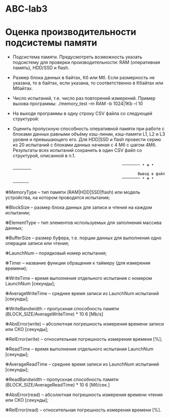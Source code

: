 # ABC-lab3
# Оценка производительности подсистемы памяти

* Подсистема памяти. Предусмотреть возможность указать подсистему для проверки
производительности: RAM (оперативная память), HDD/SSD и flash.
 * Размер блока данных в байтах, Кб или Мб. Если размерность не указана, то в байтах, если указана,
то соответственно в Кбайтах или Мбайтах.
 * Число испытаний, т.е. число раз повторений измерений.
Пример вызова программы: ./memory_test –m RAM –b 1024|1Kb –l 10
 * На выходе программы в одну строку CSV файла со следующей структурой:

* Оценить пропускную способность оперативной памяти при
работе с блоками данных равными объёму кэш-линии, кэш-памяти L1, L2 и L3 уровня и превышающего
его. Для HDD|SSD и flash провести серию из 20 испытаний с блоками данных начиная с 4 Мб с шагом
4Мб. Результаты всех испытаний сохранить в один CSV файл со структурой, описанной в п.1.

                                                      ──────── • ✤ • ────────
                                                             Вывод в файл
                                                      ──────── • ✤ • ───────
✻MemoryType – тип памяти (RAM|HDD|SSD|flash) или модель устройства, на котором проводятся испытания; 

✻BlockSize – размер блока данных для записи и чтения на каждом испытании; 

✻ElementType – тип элементов используемых для заполнения массива данных; 

✻BufferSize – размер буфера, т.е. порции данных для выполнения одно операции записи или чтения; 

✻LaunchNum – порядковый номер испытания; 

✻Timer – название функции обращения к таймеру (для измерения времени); 

✻WriteTime – время выполнения отдельного испытания с номером LaunchNum [секунды]; 

✻AverageWriteTime – среднее время записи из LaunchNum испытаний [секунды]; 

✻WriteBandwidth – пропускная способность памяти (BLOCK_SIZE/AverageWriteTime) * 10 6 [Mb/s]

✻AbsError(write) – абсолютная погрешность измерения времени записи или СКО [секунды];

✻RelError(write) – относительная погрешность измерения времени [%];

✻ReadTime – время выполнения отдельного испытания LaunchNum [секунды];

✻AverageReadTime – среднее время записи из LaunchNum испытаний [секунды]; 

✻ReadBandwidth – пропускная способность памяти (BLOCK_SIZE/AverageReadTime) * 10 6 [Mб/сек.]

✻AbsError(read) – абсолютная погрешность измерения времени чтения или СКО [секунды];

✻RelError(read) – относительная погрешность измерения времени [%]. 
